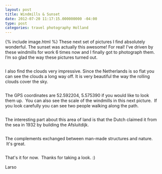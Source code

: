 ```yaml
---
layout: post
title: Windmills & Sunset
date: 2012-07-20 11:17:15.000000000 -04:00
type: post
categories: travel photography Holland
---
```

{% include image.html %}
These next set of pictures I find absolutely wonderful. The sunset was actually this awesome! For real! I’ve driven by these windmills for work 6 times now and I finally got to photograph them. I’m so glad the way these pictures turned out.

<img class="aligncenter size-full" title="" src="{{ site.baseurl }}/assets/larso_windmillssunset-2.jpg" alt=""/>

I also find the clouds very impressive. Since the Netherlands is so flat you can see the clouds a long way off. It is very beautiful the way the rolling clouds cover the sky.

<img class="aligncenter size-full" title="" src="{{ site.baseurl }}/assets/larso_windmillssunset-1.jpg" alt=""/>

The GPS coordinates are 52.592204, 5.575390 if you would like to look them up.  You can also see the scale of the windmills in this next picture.  If you look carefully you can see two people walking along the path.

<img class="aligncenter size-full" title="" src="{{ site.baseurl }}/assets/larso_windmillssunset-3.jpg" alt=""/>

The interesting part about this area of land is that the Dutch claimed it from the sea in 1932 by building the Afsluitdijk.

<img class="aligncenter size-full" title="" src="{{ site.baseurl }}/assets/larso_windmillssunset-4.jpg" alt=""/>

The complements exchanged between man-made structures and nature.  It's great.

<img class="aligncenter size-full" title="" src="{{ site.baseurl }}/assets/larso_windmillssunset-5.jpg" alt=""/>

That's it for now.  Thanks for taking a look. :)

Larso
